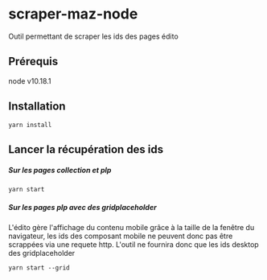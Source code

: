 # scraper-maz-node

Outil permettant de scraper les ids des pages édito

## Prérequis
node v10.18.1

## Installation
<code>yarn install</code>

## Lancer la récupération des ids

##### Sur les pages collection et plp 
<code>yarn start</code>

##### Sur les pages plp avec des gridplaceholder
L'édito gère l'affichage du contenu mobile grâce à la taille de la fenêtre du navigateur, les ids des composant mobile ne peuvent donc pas être scrappées via une requete http.
L'outil ne fournira donc que les ids desktop des gridplaceholder

<code>yarn start --grid</code>
